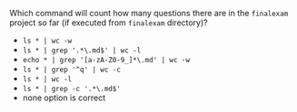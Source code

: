 Which command will count how many questions there are in the ``finalexam`` project so far (if executed from ``finalexam`` directory)?

* ``ls * | wc -w``
* ``ls * | grep '.*\.md$' | wc -l``
* ``echo * | grep '[a-zA-Z0-9_]*\.md' | wc -w``
* ``ls * | grep '^q' | wc -c``
* ``ls * | wc -l``
* ``ls * | grep -c '.*\.md$'``
* none option is correct
